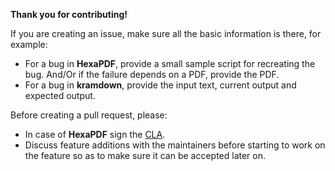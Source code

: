 **Thank you for contributing!**

If you are creating an issue, make sure all the basic information is there, for example:

* For a bug in **HexaPDF**, provide a small sample script for recreating the bug. And/Or if the failure depends on a PDF, provide the PDF.
* For a bug in **kramdown**, provide the input text, current output and expected output.

Before creating a pull request, please:

* In case of **HexaPDF** sign the [CLA](https://hexapdf.gettalong.org/contributing.html).
* Discuss feature additions with the maintainers before starting to work on the feature so as to make sure it can be accepted later on.
